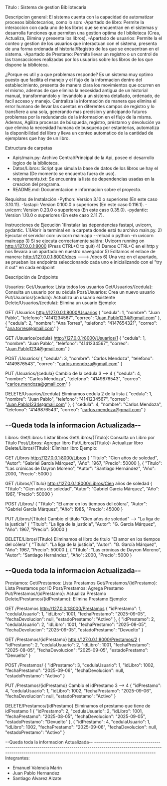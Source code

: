 Titulo : Sistema de gestion Bibliotecaria

Descripcion general: El sistema cuenta con la capacidad de automatizar procesos bibliotecarios, como lo son:
-Apartado de libro: Permite la interaccion con cada uno de los libros que se encuentran en el sistemas y desarrolla funciones que permiten una gestion optima de l biblioteca (Crea, Actualiza, Elimina y presenta los libros).
-Apartado de usuarios: Permite la el conteo y gestion de los usuarios que interactuan con el sistema, presenta de una forma ordenada el historial/Registro de los que se encuentran en el sistema.
-Apartado de Prestamo: Permite llevar un registro o un control de las transacciones realizadas por los usuarios sobre los libros de los que dispone la biblioteca.

¿Porque es util y a que problemas responde?
Es un sistema muy optimo puesto que facilita el manejo y el flujo de la informacion dentro del establecimiento, presenta de manera clara los movimientos que ocurren en el mismo, ademas de que elimina la necesidad antigua de un historial manual, transformandolo y llevandolo a un sistema detallado, ordenado, de facil acceso y manejo. 
Centraliza la información de manera que elimina el error humano de llevar las cuentas en diferentes campos de registro y lo transfiere a una sola, generando mas precision y anticipando futuros problemas por la redundancia de la informacion en el flujo de la misma. Ademas, Agiliza procesos de búsqueda, registro, préstamo y devolución ya que elimina la necesidad humana de busqueda por estanterias, automatiza la disponibilidad del libro y lleva un conteo automatico de la cantidad de ejemplares que hay de un libro.

Estructura de carpetas
- Apis/main.py: Archivo Central/Principal de la Api, posee el desarrollo logico de la biblioteca.
- Datos/Libros: Script que simula la base de datos de los libros ue hay el sistema (De momento se encuentra fuera de uso).
- requirements.txt: Se encuentra la lista de dependencias usadas en la creacion del programa.
- README.md: Documentacion e informacion sobre el proyecto.

Requisitos de Instalación
-Python: Version 3.10 o superiores (En este caso 3.10.11).
-fastapi: Version 0.100.0 o superiores (En este caso 0.116.1). 
-uvicorn: Version 0.23.0 o superiores (En este caso 0.35.0).
-pydantic: Version 1.10.0 o superiores (En este caso 2.11.7). 

Instrucciones de Ejecución
1)Instalar las dependencias fastapi, uvicorn, pydantic.
 1.1)Abrir la terminal en la carpeta donde está tu archivo main.py.
2) Ejecutar el servidor con: uvicorn main:app --reload o python -m uvicorn main:app
3) Si se ejecuta correctamente saldra: Uvicorn running on http://127.0.0.1:8000 (Press CTRL+C to quit)
4) Damos CTRL+C en el http y nos llevara a un apartado en nuestro navegador
5) Editamos el enlace de manera: http://127.0.0.1:8000/docs ---> /docs
6) Una vez en el apartado, se prueban los endpoints seleccionando cada uno e inicializando con el "try it out" en cada endpoint

Descripción de Endpoints

Usuarios: 
Get/Usuarios: Lista todos los usuarios
Get/Usuarios/{cedula}: Consulta un usuario por su cédula
Post/Usuarios: Crea un nuevo usuario
Put/Usuarios/{cedula}: Actualiza un usuario existente
Delete/Usuarios/{cedula}: Elimina un usuario
Ejemplo:

GET /Usuarios
http://127.0.0.1:8000/Usuarios
  {
    "cedula": 1,
    "nombre": "Juan Pablo",
    "telefono": "4141234567",
     "correo": "Juan.Pablo1234@gmail.com"
  },
  {
    "cedula": 2,
    "nombre": "Ana Torres",
    "telefono": "4147654321",
     "correo": "ana.torres@gmail.com"
  }

  GET /Usuarios{cedula}
  http://127.0.0.1:8000/Usuarios/1
  {
    "cedula": 1,
    "nombre": "Juan Pablo",
    "telefono": "4141234567",
     "correo": "Juan.Pablo1234@gmail.com"
  }
  
POST /Usuarios/
{
  "cedula": 3,
  "nombre": "Carlos Mendoza",
  "telefono": "4149876543",
  "correo": "carlos.mendoza@gmail.com"
}

PUT /Usuarios/{cedula}
Cambio de la cedula 3 --> 4
{
  "cedula": 4,
  "nombre": "Carlos Mendoza",
  "telefono": "4149876543",
  "correo": "carlos.mendoza@gmail.com"
}

DELETE/Usuarios/{cedula}
Eliminamos cedula 2 de la lista
{
    "cedula": 1,
    "nombre": "Juan Pablo",
    "telefono": "4141234567",
     "correo": "Juan.Pablo1234@gmail.com"
  },
  {
  "cedula": 4,
  "nombre": "Carlos Mendoza",
  "telefono": "4149876543",
  "correo": "carlos.mendoza@gmail.com"
}

--Queda toda la informacion Actualizada--
------------------------------------------------------------------------------------------------------------------------------------------------------------------------------------------
Libros: 
Get/Libros: Listar libros
Get/Libros/{Titulo}: Consulta un Libro por Titulo
Post/Libros: Agregar libro
Put/Libros/{Titulo}: Actualizar libro
Delete/Libros/{Titulo}: Eliminar libro
Ejemplo:

GET /Libros
http://127.0.0.1:8000/Libros
 {
    "Titulo": "Cien años de soledad",
    "Autor": "Gabriel García Márquez",
    "Año": 1967,
    "Precio": 50000
  },
  {
    "Titulo": "Las crónicas de Dayron Moreno",
    "Autor": "Santiago Hernández",
    "Año": 2000,
    "Precio": 5000
  }

  GET /Libros/{Titulo}
  http://127.0.0.1:8000/Libros/Cien años de soledad
  {
  "Titulo": "Cien años de soledad",
  "Autor": "Gabriel García Márquez",
  "Año": 1967,
  "Precio": 50000
}
  
POST /Libros/
{
  "Titulo": "El amor en los tiempos del cólera",
  "Autor": "Gabriel García Márquez",
  "Año": 1985,
  "Precio": 45000
}

PUT /Libros/{Titulo}
Cambio el titulo "Cien años de soledad" --> "La liga de la justicia"
{
  "Titulo": "La liga de la justicia",
  "Autor": "G. García Márquez",
  "Año": 1967,
  "Precio": 50000
}

DELETE/Libros/{Titulo}
Eliminamos el libro de titulo "El amor en los tiempos del cólera"
{
  "Titulo": "La liga de la justicia",
  "Autor": "G. García Márquez",
  "Año": 1967,
  "Precio": 50000
},
{
    "Titulo": "Las crónicas de Dayron Moreno",
    "Autor": "Santiago Hernández",
    "Año": 2000,
    "Precio": 5000
  }

--Queda toda la informacion Actualizada--
------------------------------------------------------------------------------------------------------------------------------------------------------------------------------------------
Prestamos: 
Get/Prestamos: Lista Prestamos
Get/Prestamos/{idPrestamo}: Lista Prestamos por ID
Post/Prestamos: Agrega Prestamo
Put/Prestamos/{idPrestamo}: Actualiza Prestamo
Delete/Prestamos/{idPrestamo}: Elimina Prestamo
Ejemplo:

GET /Prestamos
http://127.0.0.1:8000/Prestamos
   {
    "idPrestamo": 1,
    "cedulaUsuario": 1,
    "idLibro": 1001,
    "fechaPrestamo": "2025-09-05",
    "fechaDevolucion": null,
    "estadoPrestamo": "Activo"
  },
  {
    "idPrestamo": 2,
    "cedulaUsuario": 2,
    "idLibro": 1001,
    "fechaPrestamo": "2025-08-05",
    "fechaDevolucion": "2025-09-05",
    "estadoPrestamo": "Devuelto"
  }

GET /Prestamos/{idPrestamo}
http://127.0.0.1:8000/Prestamos/2
  {
    "idPrestamo": 2,
    "cedulaUsuario": 2,
    "idLibro": 1001,
    "fechaPrestamo": "2025-08-05",
    "fechaDevolucion": "2025-09-05",
    "estadoPrestamo": "Devuelto"
  }
  
POST /Prestamos/
{
  "idPrestamo": 3,
  "cedulaUsuario": 1,
  "idLibro": 1002,
  "fechaPrestamo": "2025-09-06",
  "fechaDevolucion": null,
  "estadoPrestamo": "Activo"
}

PUT /Prestamos/{idPrestamo}
Cambio el idPrestamo 3 --> 4
{
  "idPrestamo": 4,
  "cedulaUsuario": 1,
  "idLibro": 1002,
  "fechaPrestamo": "2025-09-06",
  "fechaDevolucion": null,
  "estadoPrestamo": "Activo"
}

DELETE/Prestamos/{idPrestamo}
Eliminamos el prestamo que tiene de idPrestamo 1
 {
    "idPrestamo": 2,
    "cedulaUsuario": 2,
    "idLibro": 1001,
    "fechaPrestamo": "2025-08-05",
    "fechaDevolucion": "2025-09-05",
    "estadoPrestamo": "Devuelto"
},
{
  "idPrestamo": 4,
  "cedulaUsuario": 1,
  "idLibro": 1002,
  "fechaPrestamo": "2025-09-06",
  "fechaDevolucion": null,
  "estadoPrestamo": "Activo"
}

--Queda toda la informacion Actualizada--
------------------------------------------------------------------------------------------------------------------------------------------------------------------------------------------Integrantes:
- Emanuel Valencia Marin
- Juan Pablo Hernandez
- Santiago Alvarez Alzate








